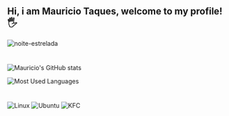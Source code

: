 ## Hi, i am Mauricio Taques, welcome to my profile! 🖐️

![noite-estrelada](https://user-images.githubusercontent.com/84156460/191881591-cb6439ba-d5c7-42ee-9237-466d510b5ccd.gif)

#
![Mauricio's GitHub stats](https://github-readme-stats.vercel.app/api?username=mautaques&theme=aura)

![Most Used Languages](https://github-readme-stats.vercel.app/api/top-langs/?username=mautaques&theme=blue-green)
#
![Linux](https://img.shields.io/badge/Linux-FCC624?style=for-the-badge&logo=linux&logoColor=black) ![Ubuntu](https://img.shields.io/badge/Ubuntu-E95420?style=for-the-badge&logo=ubuntu&logoColor=white) ![KFC](https://img.shields.io/badge/KFC-F40027?style=for-the-badge&logo=kfc&logoColor=white)

